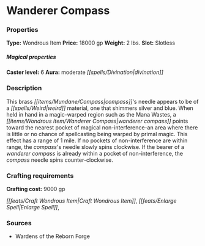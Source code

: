 ﻿---
Title: "Wanderer Compass"
Type: "Wondrous Item"
Price: "18000 gp"
Weight: "2 lbs."
Slot: "Slotless"
Caster level: "6"
Aura: "moderate divination"
Description: |
  "This brass compass's needle appears to be of a weird material, one that shimmers silver and blue. When held in hand in a magic-warped region such as the Mana Wastes, a _wanderer compass_ points toward the nearest pocket of magical non-interference-an area where there is little or no chance of spellcasting being warped by primal magic. This effect has a range of 1 mile. If no pockets of non-interference are within range, the compass's needle slowly spins clockwise. If the bearer of a _wanderer compass_ is already within a pocket of non-interference, the compass needle spins counter-clockwise."
Crafting cost: "9000 gp"
Sources: "['Wardens of the Reborn Forge']"
---

# Wanderer Compass

### Properties

**Type:** Wondrous Item **Price:** 18000 gp **Weight:** 2 lbs. **Slot:** Slotless

##### Magical properties

**Caster level:** 6 **Aura:** moderate _[[spells/Divination|divination]]_

### Description

This brass _[[items/Mundane/Compass|compass]]_'s needle appears to be of a _[[spells/Weird|weird]]_ material, one that shimmers silver and blue. When held in hand in a magic-warped region such as the Mana Wastes, a _[[items/Wondrous Item/Wanderer Compass|wanderer compass]]_ points toward the nearest pocket of magical non-interference-an area where there is little or no chance of spellcasting being warped by primal magic. This effect has a range of 1 mile. If no pockets of non-interference are within range, the _compass_'s needle slowly spins clockwise. If the bearer of a _wanderer compass_ is already within a pocket of non-interference, the _compass_ needle spins counter-clockwise.

### Crafting requirements

**Crafting cost:** 9000 gp

_[[feats/Craft Wondrous Item|Craft Wondrous Item]]_, _[[feats/Enlarge Spell|Enlarge Spell]]_,

### Sources

* Wardens of the Reborn Forge